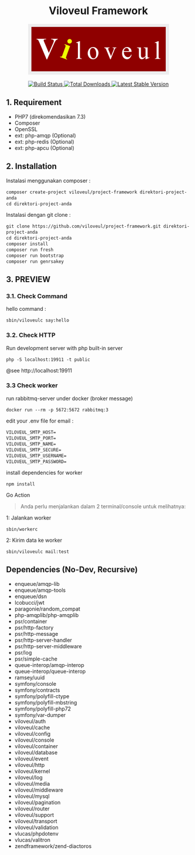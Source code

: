<h1 align="center">Viloveul Framework</h1>
<p align="center"><img src="viloveul.png"></p>

<p align="center">
<a href="https://travis-ci.com/viloveul/project-framework">
<img src="https://api.travis-ci.com/viloveul/project-framework.svg" alt="Build Status">
</a>
<a href="https://packagist.org/packages/viloveul/project-framework">
<img src="https://poser.pugx.org/viloveul/project-framework/d/total" alt="Total Downloads">
</a>
<a href="https://packagist.org/packages/viloveul/project-framework">
<img src="https://poser.pugx.org/viloveul/project-framework/v/stable" alt="Latest Stable Version">
</a>
</p>

## 1. Requirement
- PHP7 (direkomendasikan 7.3)
- Composer
- OpenSSL
- ext: php-amqp (Optional)
- ext: php-redis (Optional)
- ext: php-apcu (Optional)

## 2. Installation
Instalasi menggunakan composer :
```shell
composer create-project viloveul/project-framework direktori-project-anda
cd direktori-project-anda
```
Instalasi dengan git clone :
```shell
git clone https://github.com/viloveul/project-framework.git direktori-project-anda
cd direktori-project-anda
composer install
composer run fresh
composer run bootstrap
composer run genrsakey
```

## 3. PREVIEW

### 3.1. Check Command

hello command :
```shell
sbin/viloveulc say:hello
```

### 3.2. Check HTTP

Run development server with php built-in server
```shell
php -S localhost:19911 -t public
```

@see http://localhost:19911

### 3.3 Check worker

run rabbitmq-server under docker (broker message)
```
docker run --rm -p 5672:5672 rabbitmq:3
```

edit your .env file for email :
```
VILOVEUL_SMTP_HOST=
VILOVEUL_SMTP_PORT=
VILOVEUL_SMTP_NAME=
VILOVEUL_SMTP_SECURE=
VILOVEUL_SMTP_USERNAME=
VILOVEUL_SMTP_PASSWORD=
```

install dependencies for worker
```
npm install
```
Go Action

> Anda perlu menjalankan dalam 2 terminal/console untuk melihatnya:

1: Jalankan worker
```
sbin/workerc
```

2: Kirim data ke worker
```
sbin/viloveulc mail:test
```
## Dependencies (No-Dev, Recursive)
- enqueue/amqp-lib
- enqueue/amqp-tools
- enqueue/dsn
- lcobucci/jwt
- paragonie/random_compat
- php-amqplib/php-amqplib
- psr/container
- psr/http-factory
- psr/http-message
- psr/http-server-handler
- psr/http-server-middleware
- psr/log
- psr/simple-cache
- queue-interop/amqp-interop
- queue-interop/queue-interop
- ramsey/uuid
- symfony/console
- symfony/contracts
- symfony/polyfill-ctype
- symfony/polyfill-mbstring
- symfony/polyfill-php72
- symfony/var-dumper
- viloveul/auth
- viloveul/cache
- viloveul/config
- viloveul/console
- viloveul/container
- viloveul/database
- viloveul/event
- viloveul/http
- viloveul/kernel
- viloveul/log
- viloveul/media
- viloveul/middleware
- viloveul/mysql
- viloveul/pagination
- viloveul/router
- viloveul/support
- viloveul/transport
- viloveul/validation
- vlucas/phpdotenv
- vlucas/valitron
- zendframework/zend-diactoros
